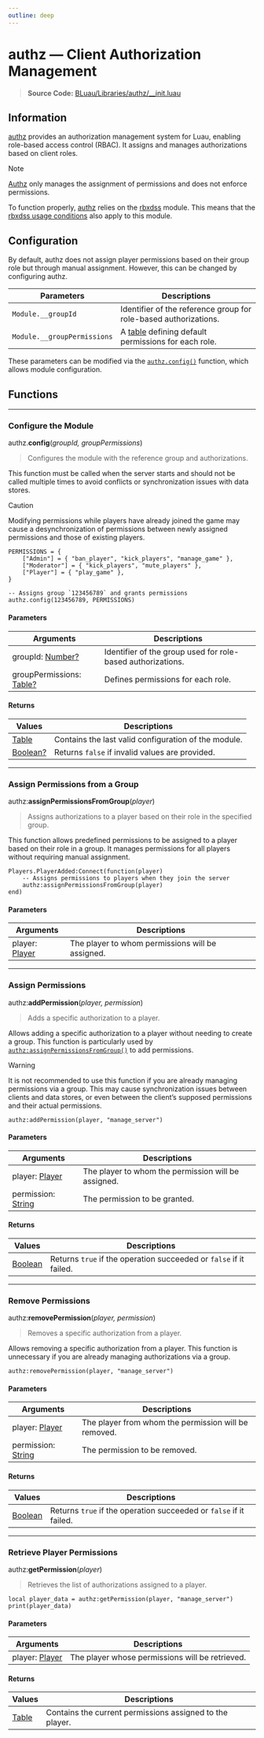 ```yaml
---
outline: deep
---
```


# authz — Client Authorization Management

> **Source Code:** [BLuau/Libraries/authz/__init.luau](https://github.com/blockguard-sf/BLuau/blob/master/BLuau/Libraries/authz/__init.luau)

## Information

[authz](#authz--client-authorization-management) provides an authorization management system for Luau, enabling role-based access control (RBAC).
It assigns and manages authorizations based on client roles.

> [!Note]
> [Authz](#authz--client-authorization-management) only manages the assignment of permissions and does not enforce permissions.

To function properly, [authz](#authz--client-authorization-management) relies on the [rbxdss](rbxdss.html) module. This means that the [rbxdss usage conditions](rbxdss.html#information) also apply to this module.

## Configuration

By default, authz does not assign player permissions based on their group role but through manual assignment.
However, this can be changed by configuring authz.

| Parameters | Descriptions |
|-|-|
| `Module.__groupId` | Identifier of the reference group for role-based authorizations. |
| `Module.__groupPermissions` | A [table](https://create.roblox.com/docs/luau/tables) defining default permissions for each role. |

These parameters can be modified via the [`authz.config()`](#configure-the-module) function, which allows module configuration.

## Functions

---

### Configure the Module

authz.**config**(_groupId, groupPermissions_)

> Configures the module with the reference group and authorizations.

This function must be called when the server starts and should not be called multiple times to avoid conflicts or synchronization issues with data stores.

> [!CAUTION]
> Modifying permissions while players have already joined the game may cause a desynchronization of permissions between newly assigned permissions and those of existing players.

```luau
PERMISSIONS = {
    ["Admin"] = { "ban_player", "kick_players", "manage_game" },
    ["Moderator"] = { "kick_players", "mute_players" },
    ["Player"] = { "play_game" },
}

-- Assigns group `123456789` and grants permissions
authz.config(123456789, PERMISSIONS)
```

#### Parameters

| Arguments | Descriptions |
|-|-|
| groupId: [Number?](https://create.roblox.com/docs/luau/numbers) | Identifier of the group used for role-based authorizations. |
| groupPermissions: [Table?](https://create.roblox.com/docs/luau/tables) | Defines permissions for each role. |

#### Returns

| Values | Descriptions |
|-|-|
| [Table](https://create.roblox.com/docs/luau/tables) | Contains the last valid configuration of the module. |
| [Boolean?](https://create.roblox.com/docs/luau/booleans) | Returns `false` if invalid values are provided. |

---

### Assign Permissions from a Group

authz:**assignPermissionsFromGroup**(_player_)

> Assigns authorizations to a player based on their role in the specified group.

This function allows predefined permissions to be assigned to a player based on their role in a group.
It manages permissions for all players without requiring manual assignment.

```luau
Players.PlayerAdded:Connect(function(player)
    -- Assigns permissions to players when they join the server
    authz:assignPermissionsFromGroup(player)
end)
```

#### Parameters

| Arguments | Descriptions |
|-|-|
| player: [Player](https://create.roblox.com/docs/reference/engine/classes/Player) | The player to whom permissions will be assigned. |

---

### Assign Permissions

authz:**addPermission**(_player, permission_)

> Adds a specific authorization to a player.

Allows adding a specific authorization to a player without needing to create a group. This function is particularly used by [`authz:assignPermissionsFromGroup()`](#assign-permissions-from-a-group) to add permissions.

> [!WARNING]
> It is not recommended to use this function if you are already managing permissions via a group.
> This may cause synchronization issues between clients and data stores, or even between the client’s supposed permissions and their actual permissions.

```luau
authz:addPermission(player, "manage_server")
```

#### Parameters

| Arguments | Descriptions |
|-|-|
| player: [Player](https://create.roblox.com/docs/reference/engine/classes/Player) | The player to whom the permission will be assigned. |
| permission: [String](https://create.roblox.com/docs/luau/strings) | The permission to be granted. |

#### Returns

| Values | Descriptions |
|-|-|
| [Boolean](https://create.roblox.com/docs/luau/booleans) | Returns `true` if the operation succeeded or `false` if it failed. |

---

### Remove Permissions

authz:**removePermission**(_player, permission_)

> Removes a specific authorization from a player.

Allows removing a specific authorization from a player.
This function is unnecessary if you are already managing authorizations via a group.

```luau
authz:removePermission(player, "manage_server")
```

#### Parameters

| Arguments | Descriptions |
|-|-|
| player: [Player](https://create.roblox.com/docs/reference/engine/classes/Player) | The player from whom the permission will be removed. |
| permission: [String](https://create.roblox.com/docs/luau/strings) | The permission to be removed. |

#### Returns

| Values | Descriptions |
|-|-|
| [Boolean](https://create.roblox.com/docs/luau/booleans) | Returns `true` if the operation succeeded or `false` if it failed. |

---

### Retrieve Player Permissions

authz:**getPermission**(_player_)

> Retrieves the list of authorizations assigned to a player.

```luau
local player_data = authz:getPermission(player, "manage_server")
print(player_data)
```

#### Parameters

| Arguments | Descriptions |
|-|-|
| player: [Player](https://create.roblox.com/docs/reference/engine/classes/Player) | The player whose permissions will be retrieved. |

#### Returns

| Values | Descriptions |
|-|-|
| [Table](https://create.roblox.com/docs/luau/tables) | Contains the current permissions assigned to the player. |